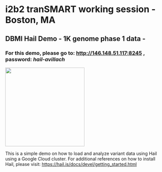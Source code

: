 # i2b2 tranSMART working session - Boston, MA
## DBMI Hail Demo - 1K genome phase 1 data - 
### For this demo, please go to: http://146.148.51.117:8245 , password: *hail-avillach*

<img src="https://hail.is/docs/devel/hail-logo-cropped.png" width= "250px">

This is a simple demo on how to load and analyze variant data using Hail using a Google Cloud cluster.
For additional references on how to install Hail, please visit: https://hail.is/docs/devel/getting_started.html
